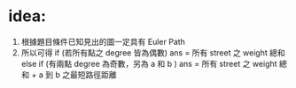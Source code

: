 # idea:

1. 根據題目條件已知見出的圖一定具有 Euler Path
2. 所以可得
   if (若所有點之 degree 皆為偶數)
      ans = 所有 street 之 weight 總和
   else if (有兩點 degree 為奇數，另為 a 和 b )
      ans = 所有 street 之 weight 總和 + a 到 b 之最短路徑距離